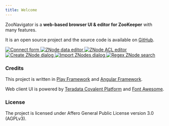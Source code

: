 ```yaml
---
title: Welcome
---
```


ZooNavigator is a **web-based browser UI & editor for ZooKeeper** with many features.


It is an open source project and the source code is available on [GitHub](https://github.com/elkozmon/zoonavigator).


<div class="zoo screenshots">
  <a href="{{site.baseurl}}/images/screenshots/connect-form.png">
    <img src="{{site.baseurl}}/images/screenshots/connect-form.png" alt="Connect form"/>
  </a>

  <a href="{{site.baseurl}}/images/screenshots/znode-data-editor.png">
    <img src="{{site.baseurl}}/images/screenshots/znode-data-editor.png" alt="ZNode data editor"/>
  </a>

  <a href="{{site.baseurl}}/images/screenshots/znode-acl-editor.png">
    <img src="{{site.baseurl}}/images/screenshots/znode-acl-editor.png" alt="ZNode ACL editor"/>
  </a>

  <a href="{{site.baseurl}}/images/screenshots/create-znode.png">
    <img src="{{site.baseurl}}/images/screenshots/create-znode.png" alt="Create ZNode dialog"/>
  </a>

  <a href="{{site.baseurl}}/images/screenshots/import-znodes.png">
    <img src="{{site.baseurl}}/images/screenshots/import-znodes.png" alt="Import ZNodes dialog"/>
  </a>

  <a href="{{site.baseurl}}/images/screenshots/znode-regex-search.png">
    <img src="{{site.baseurl}}/images/screenshots/znode-regex-search.png" alt="Regex ZNode search"/>
  </a>
</div>

### Credits

This project is written in [Play Framework](https://github.com/playframework/playframework) and [Angular Framework](https://github.com/angular/angular).

Web client UI is powered by [Teradata Covalent Platform](https://github.com/Teradata/covalent) and [Font Awesome](https://fontawesome.com).

### License

The project is licensed under Affero General Public License version 3.0 (AGPLv3).
